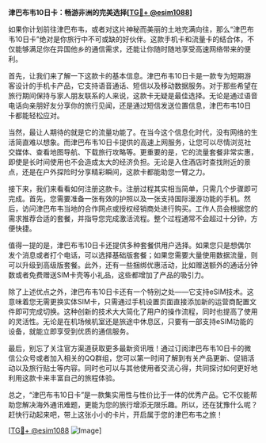 **津巴布韦10日卡：畅游非洲的完美选择[[TG💪+ @esim1088](https://t.me/s/esim1088)]**

如果你计划前往津巴布韦，或者对这片神秘而美丽的土地充满向往，那么“津巴布韦10日卡”绝对是你旅行中不可或缺的好伙伴。这款手机卡和流量卡的结合体，不仅能够满足你在异国他乡的通信需求，还能让你随时随地享受高速网络带来的便利。

首先，让我们来了解一下这款卡的基本信息。津巴布韦10日卡是一款专为短期游客设计的手机卡产品，它支持语音通话、短信以及移动数据服务。对于那些希望在旅行期间保持与家人朋友联系的人来说，这款卡无疑是最佳选择。无论是通过语音电话向亲朋好友分享你的旅行见闻，还是通过短信发送位置信息，津巴布韦10日卡都能轻松应对。

当然，最让人期待的就是它的流量功能了。在当今这个信息化时代，没有网络的生活简直难以想象。而津巴布韦10日卡提供的高速上网服务，让您可以尽情浏览社交媒体、查看地图导航、下载旅行攻略等。更重要的是，它的流量套餐非常实惠，即使是长时间使用也不会造成太大的经济负担。无论是入住酒店时查找附近的景点，还是在户外探险时分享精彩瞬间，这款卡都能助您一臂之力。

接下来，我们来看看如何注册这款卡。注册过程其实相当简单，只需几个步骤即可完成。首先，您需要准备一张有效的护照以及一张支持国际漫游功能的手机。然后，访问津巴布韦当地的合作网点或授权经销商处进行购买。工作人员会根据您的需求推荐合适的套餐，并指导您完成激活流程。整个过程通常不会超过十分钟，方便快捷。

值得一提的是，津巴布韦10日卡还提供多种套餐供用户选择。如果您只是想偶尔发个消息或者打个电话，可以选择基础版套餐；如果您需要大量使用数据流量，则可以升级到高级版套餐。此外，还有一些捆绑优惠活动，比如赠送额外的通话分钟数或者免费赠送SIM卡壳等小礼品，这些都增加了产品的吸引力。

除了上述优点之外，津巴布韦10日卡还有一个特别之处——它支持eSIM技术。这意味着您无需更换实体SIM卡，只需通过手机设置页面直接添加新的运营商配置文件即可完成切换。这种创新的技术大大简化了用户的操作流程，同时也提高了使用的灵活性。无论是在机场候机室还是旅途中休息区，只要有一部支持eSIM功能的设备，就能立即享受到优质的通信服务。

最后，别忘了关注官方渠道获取更多最新资讯哦！通过订阅津巴布韦10日卡的微信公众号或者加入相关的QQ群组，您可以第一时间了解到有关产品更新、促销活动以及旅行贴士等内容。同时也可以与其他使用者交流心得，共同探讨如何更好地利用这款卡来丰富自己的旅程体验。

总之，“津巴布韦10日卡”是一款集实用性与性价比于一体的优秀产品。它不仅能帮助您解决海外通讯难题，更能为您的旅行增添无限乐趣。所以，还在犹豫什么呢？赶快行动起来吧，带上这张小小的卡片，开启属于您的津巴布韦之旅！

[[TG💪+ @esim1088](https://t.me/s/esim1088) ![Image](https://i.postimg.cc/4NQfJmqS/Snipaste-2025-05-13-00-14-12.png)]